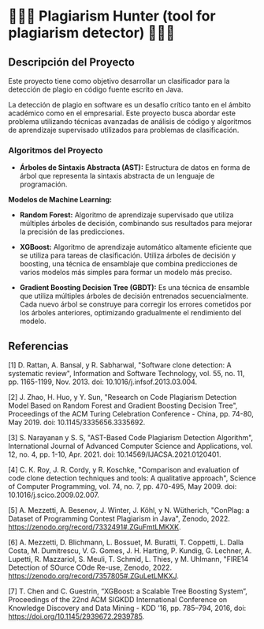 # 🕵🏻‍♂️ Plagiarism Hunter (tool for plagiarism detector) 🕵🏻‍♂️

## Descripción del Proyecto

Este proyecto tiene como objetivo desarrollar un clasificador para la detección de plagio en código fuente escrito en Java.

La detección de plagio en software es un desafío crítico tanto en el ámbito académico como en el empresarial. Este proyecto busca abordar este problema utilizando técnicas avanzadas de análisis de código y algoritmos de aprendizaje supervisado utilizados para problemas de clasificación.

### Algoritmos del Proyecto

- **Árboles de Sintaxis Abstracta (AST):** Estructura de datos en forma de árbol que representa la sintaxis abstracta de un lenguaje de programación.

**Modelos de Machine Learning:**

- **Random Forest:** Algoritmo de aprendizaje supervisado que utiliza múltiples árboles de decisión, combinando sus resultados para mejorar la precisión de las predicciones.

- **XGBoost:** Algoritmo de aprendizaje automático altamente eficiente que se utiliza para tareas de clasificación. Utiliza árboles de decisión y boosting, una técnica de ensamblaje que combina predicciones de varios modelos más simples para formar un modelo más preciso.

- **Gradient Boosting Decision Tree (GBDT):** Es una técnica de ensamble que utiliza múltiples árboles de decisión entrenados secuencialmente. Cada nuevo árbol se construye para corregir los errores cometidos por los árboles anteriores, optimizando gradualmente el rendimiento del modelo.

## Referencias

[1] D. Rattan, A. Bansal, y R. Sabharwal, "Software clone detection: A systematic review", Information and Software Technology, vol. 55, no. 11, pp. 1165-1199, Nov. 2013. doi: 10.1016/j.infsof.2013.03.004.

[2] J. Zhao, H. Huo, y Y. Sun, "Research on Code Plagiarism Detection Model Based on Random Forest and Gradient Boosting Decision Tree", Proceedings of the ACM Turing Celebration Conference - China, pp. 74-80, May 2019. doi: 10.1145/3335656.3335692.

[3] S. Narayanan y S. S, "AST-Based Code Plagiarism Detection Algorithm", International Journal of Advanced Computer Science and Applications, vol. 12, no. 4, pp. 1-10, Apr. 2021. doi: 10.14569/IJACSA.2021.0120401.

[4] C. K. Roy, J. R. Cordy, y R. Koschke, "Comparison and evaluation of code clone detection techniques and tools: A qualitative approach", Science of Computer Programming, vol. 74, no. 7, pp. 470-495, May 2009. doi: 10.1016/j.scico.2009.02.007.

[5] A. Mezzetti, A. Besenov, J. Winter, J. Köhl, y N. Wütherich, "ConPlag: a Dataset of Programming Contest Plagiarism in Java", Zenodo, 2022. https://zenodo.org/record/7332491#.ZGuFmtLMKXK.

[6] A. Mezzetti, D. Blichmann, L. Bossuet, M. Buratti, T. Coppetti, L. Dalla Costa, M. Dumitrescu, V. G. Gomes, J. H. Harting, P. Kundig, G. Lechner, A. Lupetti, R. Mazzariol, S. Meuli, T. Schmid, L. Thies, y M. Uhlmann, "FIRE14 Detection of SOurce COde Re-use, Zenodo, 2022. https://zenodo.org/record/7357805#.ZGuLetLMKXJ.

[7] T. Chen and C. Guestrin, “XGBoost: a Scalable Tree Boosting System”, Proceedings of the 22nd ACM SIGKDD International Conference on Knowledge Discovery and Data Mining - KDD ’16, pp. 785–794, 2016, doi: https://doi.org/10.1145/2939672.2939785.
